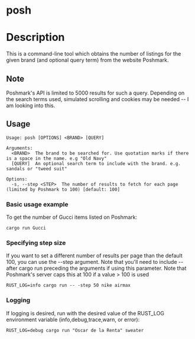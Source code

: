 # posh

# Description
This is a command-line tool which obtains the number of listings for the given brand (and optional query term) from the website Poshmark.

## Note
Poshmark's API is limited to 5000 results for such a query. Depending on the search terms used, simulated scrolling and cookies may be needed -- I am looking into this.

## Usage

```
Usage: posh [OPTIONS] <BRAND> [QUERY]

Arguments:
  <BRAND>  The brand to be searched for. Use quotation marks if there is a space in the name. e.g "Old Navy"
  [QUERY]  An optional search term to include with the brand. e.g. sandals or "tweed suit"

Options:
  -s, --step <STEP>  The number of results to fetch for each page (limited by Poshmark to 100) [default: 100]
```

### Basic usage example
To get the number of Gucci items listed on Poshmark:

```
cargo run Gucci
```


### Specifying step size

If you want to set a different number of results per page than the default 100, you can use the --step argument. Note that you'll need to include -- after cargo run preceding the arguments if using this parameter. Note that Poshmark's server caps this at 100 if a value > 100 is used

```
RUST_LOG=info cargo run -- -step 50 nike airmax
```


### Logging

If logging is desired, run with the desired value of the RUST\_LOG environment variable (info,debug,trace,warn, or error):

```
RUST_LOG=debug cargo run "Oscar de la Renta" sweater
```
